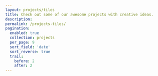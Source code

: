 ```yaml
---
layout: projects/tiles
title: Check out some of our awesome projects with creative ideas.
description: 
permalink: /projects-tiles/
pagination:
  enabled: true
  collection: projects
  per_page: 9
  sort_field: 'date'
  sort_reverse: true
  trail:
    before: 2
    after: 2
---
```

